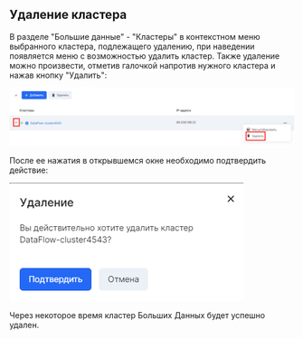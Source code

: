 ## Удаление кластера

В разделе "Большие данные" - "Кластеры" в контекстном меню выбранного кластера, подлежащего удалению, при наведении появляется меню с возможностью удалить кластер. Также удаление можно произвести, отметив галочкой напротив нужного кластера и нажав кнопку "Удалить":

![](./assets/1601709168433-9.png)

После ее нажатия в открывшемся окне необходимо подтвердить действие:

![](./assets/1601709189876-10.png)

Через некоторое время кластер Больших Данных будет успешно удален.
